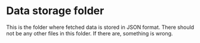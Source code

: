 # Data storage folder
This is the folder where fetched data is stored in JSON format. There should not be any other files in this folder. If there are, something is wrong.